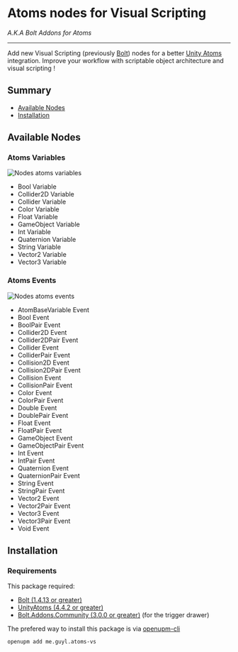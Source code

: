 ﻿Atoms nodes for Visual Scripting 
================================

*A.K.A Bolt Addons for Atoms*

----------------------------------------------------------------------------------------

Add new Visual Scripting (previously [Bolt](https://assetstore.unity.com/packages/tools/visual-scripting/bolt-163802))
nodes for a better [Unity Atoms](https://github.com/AdamRamberg/unity-atoms) integration.
Improve your workflow with scriptable object architecture and visual scripting !

## Summary

* [Available Nodes](https://github.com/bguyl/unity-atoms-vs#available-nodes)
* [Installation](https://github.com/bguyl/unity-atoms-vs#available-nodes)
    

## Available Nodes

### Atoms Variables

![Nodes atoms variables](Documentation~/nodes-atoms-variables.jpg)

- Bool Variable
- Collider2D Variable
- Collider Variable
- Color Variable
- Float Variable
- GameObject Variable
- Int Variable
- Quaternion Variable
- String Variable
- Vector2 Variable
- Vector3 Variable

### Atoms Events

![Nodes atoms events](Documentation~/nodes-atoms-events.jpg)

- AtomBaseVariable Event
- Bool Event
- BoolPair Event 
- Collider2D Event
- Collider2DPair Event
- Collider Event 
- ColliderPair Event
- Collision2D Event
- Collision2DPair Event
- Collision Event
- CollisionPair Event
- Color Event
- ColorPair Event
- Double Event
- DoublePair Event
- Float Event
- FloatPair Event
- GameObject Event
- GameObjectPair Event
- Int Event
- IntPair Event
- Quaternion Event
- QuaternionPair Event
- String Event
- StringPair Event
- Vector2 Event
- Vector2Pair Event
- Vector3 Event
- Vector3Pair Event
- Void Event

## Installation

### Requirements

This package required:

- [Bolt (1.4.13 or greater)](https://assetstore.unity.com/packages/tools/visual-scripting/bolt-163802)
- [UnityAtoms (4.4.2 or greater)](https://github.com/AdamRamberg/unity-atoms)
- [Bolt.Addons.Community (3.0.0 or greater)](https://github.com/RealityStop/Bolt.Addons.Community) (for the trigger drawer)

The prefered way to install this package is via [openupm-cli](https://github.com/openupm/openupm-cli)

````
openupm add me.guyl.atoms-vs
````

